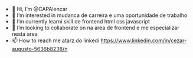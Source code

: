 - 👋 Hi, I’m @CAPAlencar
- 👀 I’m interested in  mudanca de carreira e uma oportunidade de  trabalho
- 🌱 I’m currently learni skill de frontend html css  javascript
- 💞️ I’m looking to collaborate on  na area de frontend e me especializar nesta area
- 📫 How to reach me  atarz do linkedi https://www.linkedin.com/in/cezar-augusto-5636b8238/n

<!---
CAPAlencar/CAPAlencar is a ✨ special ✨ repository because its `README.md` (this file) appears on your GitHub profile.
You can click the Preview link to take a look at your changes.
--->
